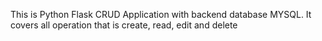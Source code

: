 This is Python Flask CRUD Application with backend database MYSQL. It covers all operation that is create, read, edit and delete